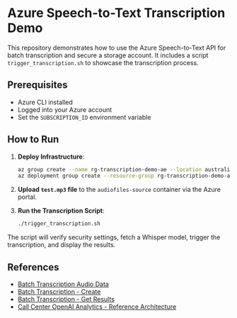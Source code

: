 # Azure Speech-to-Text Transcription Demo

This repository demonstrates how to use the Azure Speech-to-Text API for batch transcription and secure a storage account. It includes a script `trigger_transcription.sh` to showcase the transcription process.

## Prerequisites

- Azure CLI installed
- Logged into your Azure account
- Set the `SUBSCRIPTION_ID` environment variable

## How to Run

1. **Deploy Infrastructure**:
    ```sh
    az group create --name rg-transcription-demo-ae --location australiaeast
    az deployment group create --resource-group rg-transcription-demo-ae --template-file main.bicep
    ```

2. **Upload `test.mp3` file** to the `audiofiles-source` container via the Azure portal.

3. **Run the Transcription Script**:
    ```sh
    ./trigger_transcription.sh
    ```

The script will verify security settings, fetch a Whisper model, trigger the transcription, and display the results.

## References
- [Batch Transcription Audio Data](https://learn.microsoft.com/en-us/azure/ai-services/speech-service/batch-transcription-audio-data?tabs=portal)
- [Batch Transcription - Create](https://learn.microsoft.com/en-us/azure/ai-services/speech-service/batch-transcription-create?pivots=rest-api)
- [Batch Transcription - Get Results](https://learn.microsoft.com/en-us/azure/ai-services/speech-service/batch-transcription-get?pivots=rest-api)
- [Call Center OpenAI Analytics - Reference Architecture](https://learn.microsoft.com/en-us/azure/architecture/ai-ml/openai/architecture/call-center-openai-analytics)
